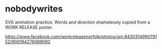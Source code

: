 # nobodywrites

SVG animation practice. Words and direction shamelessly copied from a WORK RELEASE poster.

https://www.facebook.com/workreleasenorfolk/photos/gm.843031499079152/906194276089092

